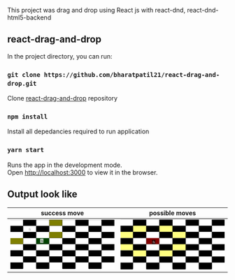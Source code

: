 This project was drag and drop using React js with react-dnd, react-dnd-html5-backend

## react-drag-and-drop

In the project directory, you can run:

### `git clone https://github.com/bharatpatil21/react-drag-and-drop.git`

Clone [react-drag-and-drop](https://github.com/bharatpatil21/react-drag-and-drop) repository

### `npm install`

Install all depedancies required to run application

### `yarn start`

Runs the app in the development mode.<br />
Open [http://localhost:3000](http://localhost:3000) to view it in the browser.



## Output look like

| success move | possible moves  |
|------------|-------------|
| <img src="./public/move_success.png" width="350"> | <img src="./public/possible_case.png" width="350"> |